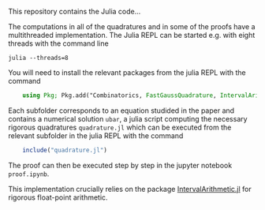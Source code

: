 This repository contains the Julia code...

The computations in all of the quadratures and in some of the proofs have a multithreaded implementation. The Julia REPL can be started e.g. with eight threads with the command line

    julia --threads=8

You will need to install the relevant packages from the julia REPL with the command

```julia
    using Pkg; Pkg.add("Combinatorics, FastGaussQuadrature, IntervalArithmetic, LaTeXStrings, Plots, Polynomials, PolynomialRoots, Random, Serialization")
```

Each subfolder corresponds to an equation studided in the paper and contains a numerical solution `ubar`, a julia script computing the necessary rigorous quadratures `quadrature.jl` which can be executed from the relevant subfolder in the julia REPL with the command

```julia
    include("quadrature.jl")
```

The proof can then be executed step by step in the jupyter notebook `proof.ipynb`.

This implementation crucially relies on the package [IntervalArithmetic.jl](https://github.com/JuliaIntervals/IntervalArithmetic.jl) for rigorous float-point arithmetic.
